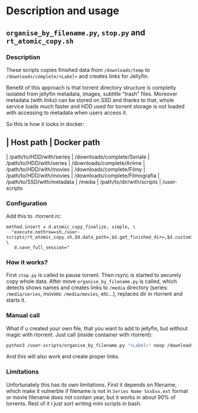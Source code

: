 # Description and usage

## `organise_by_filename.py`, `stop.py` and `rt_atomic_copy.sh`

### Description

These scripts copies finished data from `/downloads/temp` to `/downloads/complete/<Label>` and creates links for Jellyfin.

Benefit of this approach is that torrent directory structure is completly isolated from jellyfin metadata, images, subtitle "trash" files. 
Moreover metadata (with links) can be stored on SSD and thanks to that, whole service loads much faster and HDD used for torrent storage is not
loaded with accessing to metadata when users access it.

So this is how it looks in docker:

| Host path                         | Docker path
---------------------------------------------------------------
| /path/to/HDD/with/series          | /downloads/complete/Seriale
| /path/to/HDD/with/series          | /downloads/complete/Anime
| /path/to/HDD/with/movies          | /downloads/complete/Filmy
| /path/to/HDD/with/movies          | /downloads/complete/Filmografia
| /path/to/SSD/with/metadata        | /media
| /path/to/dir/with/scripts         | /user-scripts

### Configuration

Add this to .rtorrent.rc:

```
method.insert = d.atomic_copy_finalize, simple, \
  "execute.nothrow=sh,/user-scripts/rt_atomic_copy.sh,$d.data_path=,$d.get_finished_dir=,$d.custom1=,$d.hash=; \
   d.save_full_session="
```

### How it works?

First `stop.py` is called to pause torrent. Then rsync is started to securely copy whole data. After move `organise_by_filename.py` is called, 
which detects shows names and creates links to `/media` directory (series: `/media/series`, movies: `/media/movies`, etc...), replaces dir in rtorrent and starts it.


### Manual call

What if u created your own file, that you want to add to jellyfin, but without magic with rtorrent. Just call (inside container with rtorrent):

```bash
python3 /user-scripts/organise_by_filename.py "<Label>" noop /downloads/path/to/your/file
```

And this will also work and create proper links. 


### Limitations

Unfortunately this has its own limitations. First it depends on filename, which make it vulnerble if filename is not in `Series Name SxxExx.ext` format or movie filename does not contain year, but it works in about 90% of torrents. Rest of it i just sort writing mini scripts in bash.

